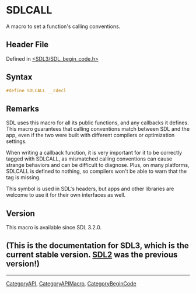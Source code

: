 # SDLCALL

A macro to set a function's calling conventions.

## Header File

Defined in [<SDL3/SDL_begin_code.h>](https://github.com/libsdl-org/SDL/blob/main/include/SDL3/SDL_begin_code.h)

## Syntax

```c
#define SDLCALL __cdecl
```

## Remarks

SDL uses this macro for all its public functions, and any callbacks it
defines. This macro guarantees that calling conventions match between SDL
and the app, even if the two were built with different compilers or
optimization settings.

When writing a callback function, it is very important for it to be
correctly tagged with SDLCALL, as mismatched calling conventions can cause
strange behaviors and can be difficult to diagnose. Plus, on many
platforms, SDLCALL is defined to nothing, so compilers won't be able to
warn that the tag is missing.

This symbol is used in SDL's headers, but apps and other libraries are
welcome to use it for their own interfaces as well.

## Version

This macro is available since SDL 3.2.0.

## (This is the documentation for SDL3, which is the current stable version. [SDL2](https://wiki.libsdl.org/SDL2/) was the previous version!)



----
[CategoryAPI](CategoryAPI), [CategoryAPIMacro](CategoryAPIMacro), [CategoryBeginCode](CategoryBeginCode)

